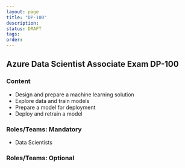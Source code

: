 ```yaml
---
layout: page
title: "DP-100"
description: 
status: DRAFT
tags:
order:
---
```

## Azure Data Scientist Associate Exam DP-100  
  
### Content  
  
- Design and prepare a machine learning solution 
- Explore data and train models 
- Prepare a model for deployment 
- Deploy and retrain a model  
  
### Roles/Teams: Mandatory  
  
- Data Scientists  
  
### Roles/Teams: Optional  
  

